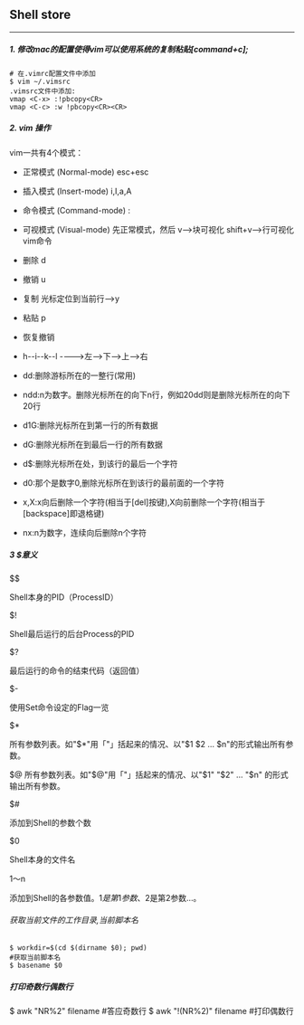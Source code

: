 ## Shell store
****

##### 1. 修改mac的配置使得vim可以使用系统的复制粘贴[command+c];
```shell
# 在.vimrc配置文件中添加
$ vim ~/.vimsrc
.vimsrc文件中添加:
vmap <C-x> :!pbcopy<CR>   
vmap <C-c> :w !pbcopy<CR><CR>

```
##### 2. vim 操作

vim一共有4个模式：

* 正常模式 (Normal-mode)  esc+esc
* 插入模式 (Insert-mode)  i,I,a,A
* 命令模式 (Command-mode) :
* 可视模式 (Visual-mode)  先正常模式，然后 v-->块可视化  shift+v-->行可视化
vim命令
* 删除 d
* 撤销 u
* 复制 光标定位到当前行-->y
* 粘贴 p
* 恢复撤销
* h--i--k--l ---->左-->下-->上-->右

* dd:删除游标所在的一整行(常用)
* ndd:n为数字。删除光标所在的向下n行，例如20dd则是删除光标所在的向下20行
* d1G:删除光标所在到第一行的所有数据
* dG:删除光标所在到最后一行的所有数据
* d$:删除光标所在处，到该行的最后一个字符
* d0:那个是数字0,删除光标所在到该行的最前面的一个字符
* x,X:x向后删除一个字符(相当于[del]按键),X向前删除一个字符(相当于[backspace]即退格键)
* nx:n为数字，连续向后删除n个字符

##### 3 $意义

$$

Shell本身的PID（ProcessID）

$!

Shell最后运行的后台Process的PID

$?

最后运行的命令的结束代码（返回值）

$-

使用Set命令设定的Flag一览

$*

所有参数列表。如"$*"用「"」括起来的情况、以"$1 $2 … $n"的形式输出所有参数。

$@
所有参数列表。如"$@"用「"」括起来的情况、以"$1" "$2" … "$n" 的形式输出所有参数。

$#

添加到Shell的参数个数

$0

Shell本身的文件名

$1～$n

添加到Shell的各参数值。$1是第1参数、$2是第2参数…。

###### 获取当前文件的工作目录,当前脚本名
```shell
$ workdir=$(cd $(dirname $0); pwd)
#获取当前脚本名
$ basename $0
```
##### 打印奇数行偶数行
$ awk "NR%2" filename #答应奇数行
$ awk "!(NR%2)" filename #打印偶数行


